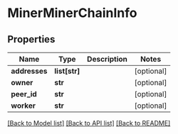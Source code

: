 # MinerMinerChainInfo

## Properties
Name | Type | Description | Notes
------------ | ------------- | ------------- | -------------
**addresses** | **list[str]** |  | [optional] 
**owner** | **str** |  | [optional] 
**peer_id** | **str** |  | [optional] 
**worker** | **str** |  | [optional] 

[[Back to Model list]](../README.md#documentation-for-models) [[Back to API list]](../README.md#documentation-for-api-endpoints) [[Back to README]](../README.md)

